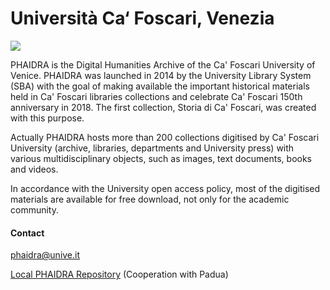# Università Ca‘ Foscari, Venezia

![](/assets/img/partner_logos/csm_ca_foscari.jpeg)

PHAIDRA is the Digital Humanities Archive of the Ca' Foscari University of Venice. PHAIDRA was launched in 2014 by the University Library System (SBA) with the goal of making available the important historical materials held in Ca' Foscari libraries collections and celebrate Ca' Foscari 150th anniversary in 2018. The first collection, Storia di Ca' Foscari, was created with this purpose.

Actually PHAIDRA hosts more than 200 collections digitised by Ca' Foscari University (archive, libraries, departments and University press) with various multidisciplinary objects, such as images, text documents, books and videos.

In accordance with the University open access policy, most of the digitised materials are available for free download, not only for the academic community.

 
#### Contact 
<phaidra@unive.it>


[Local PHAIDRA Repository](https://phaidra.cab.unipd.it/) (Cooperation with Padua)
